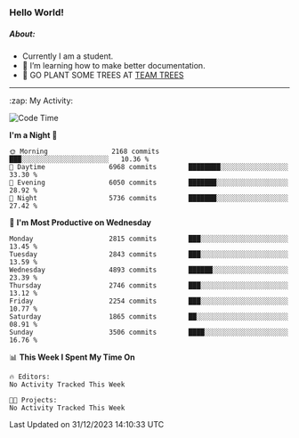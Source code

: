 ### Hello World!

##### About:
- Currently I am a student.
- 🌱 I’m learning how to make better documentation.
- 🌱 GO PLANT SOME TREES AT [TEAM TREES](https://teamtrees.org/)

---
  <summary>:zap: My Activity:</summary>
  
<!--START_SECTION:waka-->
![Code Time](http://img.shields.io/badge/Code%20Time-1%2C267%20hrs%2050%20mins-blue)

**I'm a Night 🦉** 

```text
🌞 Morning                2168 commits        ███░░░░░░░░░░░░░░░░░░░░░░   10.36 % 
🌆 Daytime                6968 commits        ████████░░░░░░░░░░░░░░░░░   33.30 % 
🌃 Evening                6050 commits        ███████░░░░░░░░░░░░░░░░░░   28.92 % 
🌙 Night                  5736 commits        ███████░░░░░░░░░░░░░░░░░░   27.42 % 
```
📅 **I'm Most Productive on Wednesday** 

```text
Monday                   2815 commits        ███░░░░░░░░░░░░░░░░░░░░░░   13.45 % 
Tuesday                  2843 commits        ███░░░░░░░░░░░░░░░░░░░░░░   13.59 % 
Wednesday                4893 commits        ██████░░░░░░░░░░░░░░░░░░░   23.39 % 
Thursday                 2746 commits        ███░░░░░░░░░░░░░░░░░░░░░░   13.12 % 
Friday                   2254 commits        ███░░░░░░░░░░░░░░░░░░░░░░   10.77 % 
Saturday                 1865 commits        ██░░░░░░░░░░░░░░░░░░░░░░░   08.91 % 
Sunday                   3506 commits        ████░░░░░░░░░░░░░░░░░░░░░   16.76 % 
```


📊 **This Week I Spent My Time On** 

```text
🔥 Editors: 
No Activity Tracked This Week

🐱‍💻 Projects: 
No Activity Tracked This Week
```


 Last Updated on 31/12/2023 14:10:33 UTC
<!--END_SECTION:waka-->
